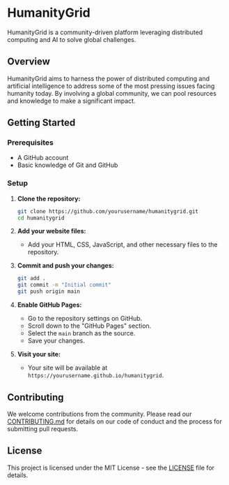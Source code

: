 # HumanityGrid

HumanityGrid is a community-driven platform leveraging distributed computing and AI to solve global challenges.

## Overview

HumanityGrid aims to harness the power of distributed computing and artificial intelligence to address some of the most pressing issues facing humanity today. By involving a global community, we can pool resources and knowledge to make a significant impact.

## Getting Started

### Prerequisites

- A GitHub account
- Basic knowledge of Git and GitHub

### Setup

1. **Clone the repository:**
    ```bash
    git clone https://github.com/yourusername/humanitygrid.git
    cd humanitygrid
    ```

2. **Add your website files:**
    - Add your HTML, CSS, JavaScript, and other necessary files to the repository.

3. **Commit and push your changes:**
    ```bash
    git add .
    git commit -m "Initial commit"
    git push origin main
    ```

4. **Enable GitHub Pages:**
    - Go to the repository settings on GitHub.
    - Scroll down to the "GitHub Pages" section.
    - Select the `main` branch as the source.
    - Save your changes.

5. **Visit your site:**
    - Your site will be available at `https://yourusername.github.io/humanitygrid`.

## Contributing

We welcome contributions from the community. Please read our [CONTRIBUTING.md](CONTRIBUTING.md) for details on our code of conduct and the process for submitting pull requests.

## License

This project is licensed under the MIT License - see the [LICENSE](LICENSE) file for details.
